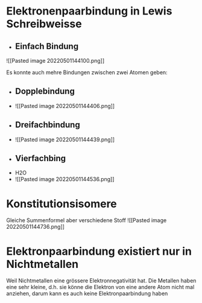 # Elektronenpaarbindung in Lewis Schreibweisse
- ## Einfach Bindung
![[Pasted image 20220501144100.png]]

Es konnte auch mehre Bindungen zwischen zwei Atomen geben:
- ## Dopplebindung
- ![[Pasted image 20220501144406.png]]
- ## Dreifachbindung
- ![[Pasted image 20220501144439.png]]
- ## Vierfachbing
- H2O
- ![[Pasted image 20220501144536.png]]
# Konstitutionsisomere
Gleiche Summenformel aber verschiedene Stoff
![[Pasted image 20220501144736.png]] 

# Elektronpaarbindung existiert nur in Nichtmetallen
Weil Nichtmetallen eine grössere Elektronnegativität hat. Die Metallen haben eine sehr kleine, d.h. sie könne die Elektron von eine andere Atom nicht mal anziehen, darum kann es auch keine Elektronpaarbindung haben